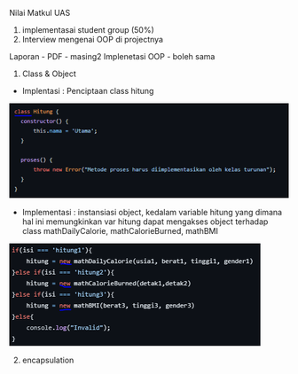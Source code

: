 Nilai Matkul
UAS

1. implementasai student group (50%)
2. Interview mengenai OOP di projectnya

Laporan - PDF - masing2
Implenetasi OOP - boleh sama

1. Class & Object

- Implentasi : Penciptaan class hitung

![Img 1](Dokumentasi/Class.PNG)

- Implementasi : instansiasi object, kedalam variable hitung yang dimana hal ini memungkinkan var hitung dapat mengakses object terhadap class mathDailyCalorie, mathCalorieBurned, mathBMI

![Img 2](Dokumentasi/Object.PNG)

2. encapsulation
